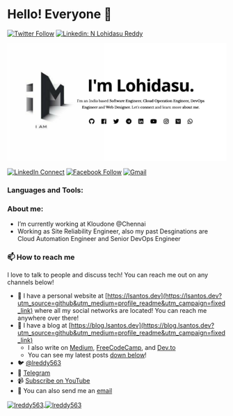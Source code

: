# Hello! Everyone 👋
[![Twitter Follow](https://img.shields.io/twitter/follow/lreddy563?label=Follow)](https://twitter.com/lreddy563)
[![Linkedin: N Lohidasu Reddy](https://img.shields.io/badge/-n%20lohidasu%20reddy?style=flat-square&logo=Linkedin&logoColor=white&link=https://www.linkedin.com/in/n-lohidasu-reddy/)](https://www.linkedin.com/in/n-lohidasu-reddy/)

<img src="https://raw.githubusercontent.com/lreddy563/lreddy563/master/new1.jpg" alt="">

[![LinkedIn Connect](https://img.shields.io/badge/%20-Connect-black?color=14171A&labelColor=212121&logo=linkedin&logoColor=ffffff)](https://www.linkedin.com/in/n-lohidasu-reddy/)
[![Facebook Follow](https://img.shields.io/badge/%20-Connect-black?color=14171A&labelColor=1976d2&logo=facebook&logoColor=ffffff)](https://www.facebook.com/lreddy563/)
[![Gmail](https://img.shields.io/badge/%20-Send%20Mail-black?color=14171A&labelColor=ef5350&logo=gmail&logoColor=ffffff)](mailto:lreddy563@gmail.com?subject=From%20GitHub&body=Hi,%20there.%20Found%20you%20from%20GitHub.)


### Languages and Tools:


### About me:

- I’m currently working at Kloudone @Chennai
- Working as Site Reliability Engineer, also my past Desginations are Cloud Automation Engineer and Senior DevOps Engineer

### 📫 How to reach me

I love to talk to people and discuss tech! You can reach me out on any channels below!

- 🔗 I have a personal website at [https://lsantos.dev](https://lsantos.dev?utm_source=github&utm_medium=profile_readme&utm_campaign=fixed_link) where all my social networks are located! You can reach me anywhere over there!
- 📝 I have a blog at [https://blog.lsantos.dev](https://blog.lsantos.dev?utm_source=github&utm_medium=profile_readme&utm_campaign=fixed_link)
  - I also write on [Medium](https://medium.com/@khaosdoctor), [FreeCodeCamp](https://www.freecodecamp.org/news/author/_staticvoid), and [Dev.to](https://dev.to/khaosdoctor)
  - You can see my latest posts [down below](#latest-blog-posts)!
- 🐦 [@lreddy563](https://twitter.com/lreddy563)
- 💬 [Telegram](https://t.me/lhs_santoss)
- 📹 [Subscribe on YouTube](https://www.youtube.com/channel/UCki-WnBzwzpvbBDk4swJniQ?sub_confirmation=1)
- 📧 You can also send me an [email](mailto:hello@lsantos.dev)


<a href="">
  <img align="center" src="https://github-readme-stats.vercel.app/api?username=lreddy563&show_icons=true&theme=radical" alt="lreddy563"/>
</a>
<a href="">
  <img align="center" src="https://github-readme-stats.vercel.app/api/top-langs/?username=lreddy563&layout=compact&theme=radical" alt="lreddy563"/>
</a>
